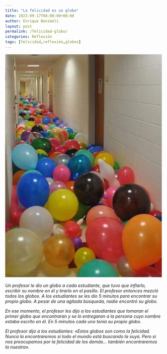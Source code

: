 ```yaml
---
title: "La felicidad es un globo"
date: 2023-09-17T08:00:00+00:00
author: Enrique Benimeli
layout: post
permalink: /felicidad-globo/
categories: Reflexión
tags: [felicidad,reflexión,globos]
---
```


[![image](assets/images/posts/2023/09/globos.jpeg)]()

*Un profesor le dio un globo a cada estudiante, que tuvo que inflarlo, escribir su nombre en él y tirarlo en el pasillo. El profesor entonces mezcló todos los globos. A los estudiantes se les dio 5 minutos para encontrar su propio globo. A pesar de una agitada búsqueda, nadie encontró su globo.*

*En ese momento, el profesor les dijo a los estudiantes que tomaran el primer globo que encontraran y se lo entregaran a la persona cuyo nombre estaba escrito en él. En 5 minutos cada uno tenía su propio globo.*

*El profesor dijo a los estudiantes: «Estos globos son como la felicidad. Nunca la encontraremos si todo el mundo está buscando la suya. Pero si nos preocupamos por la felicidad de los demás... también encontraremos la nuestra».*
